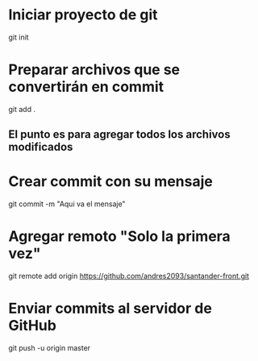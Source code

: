 # Iniciar proyecto de git
git init
<!-- Solo la primera vez cuando  creas tu repositorio -->
# Preparar archivos que se convertirán en commit
git add .
## El punto es para agregar todos los archivos modificados
 
# Crear commit con su mensaje
git commit -m "Aqui va el mensaje"
 
# Agregar remoto "Solo la primera vez"
git remote add origin https://github.com/andres2093/santander-front.git
 
# Enviar commits al servidor de GitHub
git push -u origin master